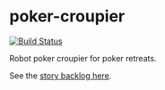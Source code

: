 poker-croupier
==============

[![Build Status](https://travis-ci.org/devill/poker-croupier.png?branch=master)](https://travis-ci.org/devill/poker-croupier)

Robot poker croupier for poker retreats.

See the [story backlog here](https://github.com/devill/poker-croupier/wiki/Story-backlog).
